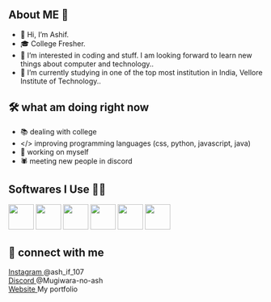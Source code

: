 ## About ME 🐧
 - 👋 Hi, I’m Ashif.
 - 🎓 College Fresher.
 - 👀 I’m interested in coding and stuff. I am looking forward to learn new things about computer and technology..
 - 🌱 I’m currently studying in one of the top most institution in India, Vellore Institute of Technology..
 
## 🛠️ what am doing right now
- 📚 dealing with college
- </> improving programming languages (css, python, javascript, java)
- 💪 working on myself
- 🕷️ meeting new people in discord

##  Softwares I Use 🧑‍💻
<img src="https://user-images.githubusercontent.com/68557696/149619691-6ae25701-986e-4e7d-907b-8f4a5940765f.png" width="50px"></img>
<img src="https://user-images.githubusercontent.com/25181517/192158954-f88b5814-d510-4564-b285-dff7d6400dad.png" width="50px"></img>
<img src="https://user-images.githubusercontent.com/25181517/183898674-75a4a1b1-f960-4ea9-abcb-637170a00a75.png" width="50px"></img>
<img src="https://user-images.githubusercontent.com/68557696/149619902-6c39bd93-9494-44a4-91f9-e9b6d2139899.png" width="50px"></img>
<img src="https://user-images.githubusercontent.com/25181517/192108890-200809d1-439c-4e23-90d3-b090cf9a4eea.png" width="50px"></img>
<img src="https://user-images.githubusercontent.com/25181517/117201156-9a724800-adec-11eb-9a9d-3cd0f67da4bc.png" width="50px"></img>

## 🤝 connect with me
<a href="https://www.instagram.com/ash_if_107/?next=%2F">
Instagram
</a> @ash_if_107<br>
<a href="https://discord.com/channels/@me">
Discord
</a> @Mugiwara-no-ash <br>
<a href="https://ashif.neocities.org/Profile/">
Website
</a> My portfolio
